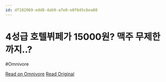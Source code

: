 ```yaml
---
id: df102069-edd8-4ab9-a7e0-e0f645c6ea08
---
```


# 4성급 호텔뷔페가 15000원? 맥주 무제한까지..?
#Omnivore

[Read on Omnivore](https://omnivore.app/me/https-youtube-com-watch-v-9-w-3-el-bx-rgy-q-1915e69de1c)
[Read Original](https://youtube.com/watch?v=9W3ELBxRgyQ)

